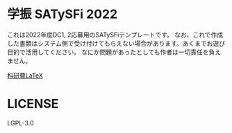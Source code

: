 # 学振 SATySFi 2022

これは2022年度DC1, 2応募用のSATySFiテンプレートです。
なお、これで作成した書類はシステム側で受け付けてもらえない場合があります。あくまでお遊び目的で活用してください。
なにか問題があったとしても作者は一切責任を負えません。

[科研費LaTeX](http://osksn2.hep.sci.osaka-u.ac.jp/~taku/kakenhiLaTeX/)

# LICENSE

LGPL-3.0
